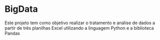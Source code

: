 # BigData
Este projeto tem como objetivo realizar o tratamento e análise de dados a partir de três planilhas Excel utilizando a linguagem Python e a biblioteca Pandas
